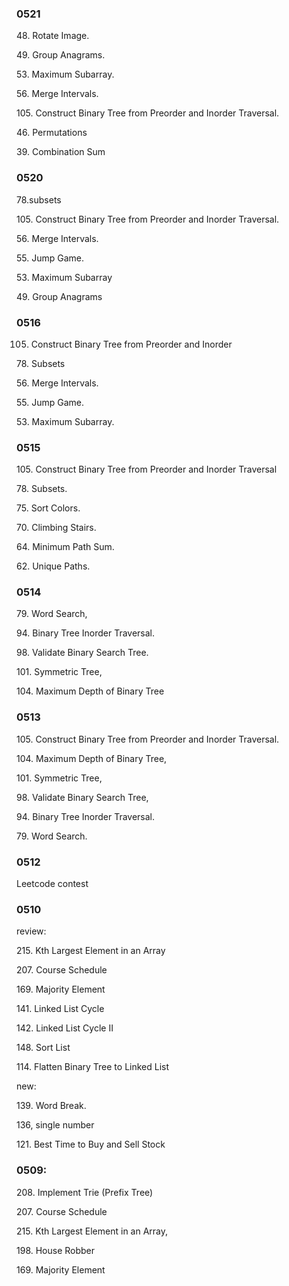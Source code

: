 
### 0521

48. Rotate Image.

49. Group Anagrams. 

53. Maximum Subarray.

56. Merge Intervals. 

105. Construct Binary Tree from Preorder and Inorder Traversal. 

46. Permutations

39. Combination Sum

### 0520 

78.subsets

105. Construct Binary Tree from Preorder and Inorder Traversal.

56. Merge Intervals.
 
55. Jump Game.

53. Maximum Subarray

49. Group Anagrams


### 0516

105. Construct Binary Tree from Preorder and Inorder 

78. Subsets

56. Merge Intervals.

55. Jump Game. 

53. Maximum Subarray. 

### 0515

105. Construct Binary Tree from Preorder and Inorder Traversal

78. Subsets.

75. Sort Colors.

70. Climbing Stairs.

64. Minimum Path Sum. 

62. Unique Paths.

### 0514

79. Word Search,

94. Binary Tree Inorder Traversal.

98. Validate Binary Search Tree. 

101. Symmetric Tree,

104. Maximum Depth of Binary Tree

### 0513

105. Construct Binary Tree from Preorder and Inorder Traversal. 

104. Maximum Depth of Binary Tree,

101. Symmetric Tree, 

98. Validate Binary Search Tree, 

94. Binary Tree Inorder Traversal.

79. Word Search. 


### 0512

Leetcode contest 


### 0510


review:

215. Kth Largest Element in an Array

207. Course Schedule

169. Majority Element

141. Linked List Cycle

142. Linked List Cycle II

148. Sort List

114. Flatten Binary Tree to Linked List


new:

139. Word Break.

136, single number

121. Best Time to Buy and Sell Stock


### 0509:

208. Implement Trie (Prefix Tree)

207. Course Schedule

215. Kth Largest Element in an Array,

198. House Robber

169. Majority Element



